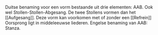 Duitse benaming voor een vorm bestaande uit drie elementen: AAB.
Ook wel Stollen-Stollen-Abgesang.
De twee Stollens vormen dan het [[Aufgesang]].
Deze vorm kan voorkomen met of zonder een [[Refrein]]
Oorsprong ligt in middeleeuwse  liederen.
Engelse benaming van AAB: Stanza.